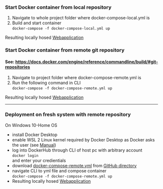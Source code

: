 ### Start Docker container from local repository ###
1. Navigate to whole project folder where docker-compose-local.yml is
2. Build and start container <br>
   ``docker-compose -f docker-compose-local.yml up``

 
Resulting locally hosed [Webapplication](http://127.0.0.1:8000/)

### Start Docker container from remote git repository ###
#### See: https://docs.docker.com/engine/reference/commandline/build/#git-repositories
1. Navigate to project folder where docker-compose-remote.yml is
2. Run the following command in CLI <br>
   ``docker-compose -f docker-compose-remote.yml up``


Resulting locally hosed [Webapplication](http://127.0.0.1:8000/)

---
### Deployment on fresh system with remote repository
On Windows 10-Home OS
- install Docker Desktop
- enable WSL 2 Linux kernel required by Docker Desktop as Docker asks the user (see [Manual](https://docs.microsoft.com/de-de/windows/wsl/install-manual#step-4---download-the-linux-kernel-update-package))
- log into DockerHub through CLI of host pc with arbitrary account <br>
  ``docker login`` <br> and enter your credientials 
- download [docker-compose-remote.yml](docker-compose-remote.yml) from [GitHub directory](https://github.com/wagerc97/imse-docker/tree/master/compose)
- navigate CLI to yml file and compose container <br>
  ``docker-compose -f docker-compose-remote.yml up``
- Resulting locally hosed [Webapplication](http://127.0.0.1:8000/)